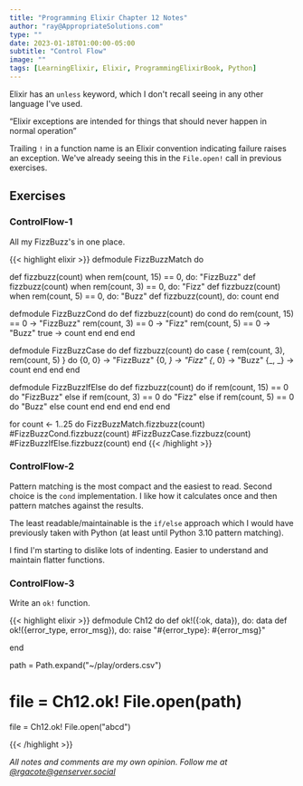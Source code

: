 ```yaml
---
title: "Programming Elixir Chapter 12 Notes"
author: "ray@AppropriateSolutions.com"
type: ""
date: 2023-01-18T01:00:00-05:00
subtitle: "Control Flow"
image: ""
tags: [LearningElixir, Elixir, ProgrammingElixirBook, Python]
---
```


Elixir has an `unless` keyword, which I don't recall seeing in any other language I've used.

“Elixir exceptions are intended for things that should never happen in normal operation”

Trailing `!` in a function name is an Elixir convention indicating failure raises an exception.
   We've already seeing this in the `File.open!` call in previous exercises.

<!--more-->

## Exercises

### ControlFlow-1
All my FizzBuzz's in one place.

{{< highlight elixir >}}
defmodule FizzBuzzMatch do

  def fizzbuzz(count) when rem(count, 15) == 0, do: "FizzBuzz"
  def fizzbuzz(count) when rem(count, 3) == 0, do: "Fizz"
  def fizzbuzz(count) when rem(count, 5) == 0, do: "Buzz"
  def fizzbuzz(count), do: count
end

defmodule FizzBuzzCond do
  def fizzbuzz(count) do
    cond do
      rem(count, 15) == 0 -> "FizzBuzz"
      rem(count, 3) == 0 -> "Fizz"
      rem(count, 5) == 0 -> "Buzz"
      true -> count
    end
  end
end

defmodule FizzBuzzCase do
  def fizzbuzz(count) do
    case { rem(count, 3), rem(count, 5) } do
      {0, 0} -> "FizzBuzz"
      {0, _} -> "Fizz"
      {_, 0} -> "Buzz"
      {_, _} -> count
    end
  end
end

defmodule FizzBuzzIfElse do
  def fizzbuzz(count) do
    if rem(count, 15) == 0 do
      "FizzBuzz"
    else if rem(count, 3) == 0 do
      "Fizz"
    else if rem(count, 5) == 0 do
      "Buzz"
    else
      count
    end
    end
    end
  end
end


for count <- 1..25 do
  FizzBuzzMatch.fizzbuzz(count)
  #FizzBuzzCond.fizzbuzz(count)
  #FizzBuzzCase.fizzbuzz(count)
  #FizzBuzzIfElse.fizzbuzz(count)
end
{{< /highlight >}}


### ControlFlow-2
Pattern matching is the most compact and the easiest to read.
Second choice is the `cond` implementation.
I like how it calculates once and then pattern matches against the results.

The least readable/maintainable is the `if/else` approach which I would have previously taken with Python
(at least until Python 3.10 pattern matching).

I find I'm starting to dislike lots of indenting.
Easier to understand and maintain flatter functions.

### ControlFlow-3
Write an `ok!` function.

{{< highlight elixir >}}
defmodule Ch12 do
  def ok!({:ok, data}), do: data
  def ok!({error_type, error_msg}), do: raise "#{error_type}: #{error_msg}"

end

path = Path.expand("~/play/orders.csv")
# file = Ch12.ok! File.open(path)
file = Ch12.ok! File.open("abcd")

{{< /highlight >}}

_All notes and comments are my own opinion. Follow me at [@rgacote@genserver.social](https://genserver.social/rgacote)_
